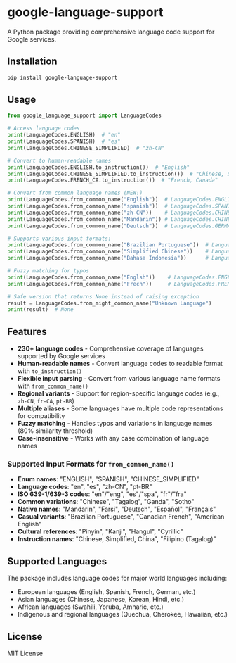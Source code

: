 # google-language-support

A Python package providing comprehensive language code support for Google services.

## Installation

```bash
pip install google-language-support
```

## Usage

```python
from google_language_support import LanguageCodes

# Access language codes
print(LanguageCodes.ENGLISH)  # "en"
print(LanguageCodes.SPANISH)  # "es"
print(LanguageCodes.CHINESE_SIMPLIFIED)  # "zh-CN"

# Convert to human-readable names
print(LanguageCodes.ENGLISH.to_instruction())  # "English"
print(LanguageCodes.CHINESE_SIMPLIFIED.to_instruction())  # "Chinese, Simplified, China"
print(LanguageCodes.FRENCH_CA.to_instruction())  # "French, Canada"

# Convert from common language names (NEW!)
print(LanguageCodes.from_common_name("English"))  # LanguageCodes.ENGLISH
print(LanguageCodes.from_common_name("spanish"))  # LanguageCodes.SPANISH (case-insensitive)
print(LanguageCodes.from_common_name("zh-CN"))    # LanguageCodes.CHINESE_SIMPLIFIED
print(LanguageCodes.from_common_name("Mandarin")) # LanguageCodes.CHINESE_SIMPLIFIED_2
print(LanguageCodes.from_common_name("Deutsch"))  # LanguageCodes.GERMAN

# Supports various input formats:
print(LanguageCodes.from_common_name("Brazilian Portuguese"))  # LanguageCodes.PORTUGUESE_BR
print(LanguageCodes.from_common_name("Simplified Chinese"))    # LanguageCodes.CHINESE_SIMPLIFIED
print(LanguageCodes.from_common_name("Bahasa Indonesia"))      # LanguageCodes.INDONESIAN

# Fuzzy matching for typos
print(LanguageCodes.from_common_name("Englsh"))    # LanguageCodes.ENGLISH (missing 'i')
print(LanguageCodes.from_common_name("Frech"))     # LanguageCodes.FRENCH (missing 'n')

# Safe version that returns None instead of raising exception
result = LanguageCodes.from_might_common_name("Unknown Language")
print(result)  # None
```

## Features

- **230+ language codes** - Comprehensive coverage of languages supported by Google services
- **Human-readable names** - Convert language codes to readable format with `to_instruction()`
- **Flexible input parsing** - Convert from various language name formats with `from_common_name()`
- **Regional variants** - Support for region-specific language codes (e.g., `zh-CN`, `fr-CA`, `pt-BR`)
- **Multiple aliases** - Some languages have multiple code representations for compatibility
- **Fuzzy matching** - Handles typos and variations in language names (80% similarity threshold)
- **Case-insensitive** - Works with any case combination of language names

### Supported Input Formats for `from_common_name()`

- **Enum names**: "ENGLISH", "SPANISH", "CHINESE_SIMPLIFIED"
- **Language codes**: "en", "es", "zh-CN", "pt-BR"
- **ISO 639-1/639-3 codes**: "en"/"eng", "es"/"spa", "fr"/"fra"
- **Common variations**: "Chinese", "Tagalog", "Ganda", "Sotho"
- **Native names**: "Mandarin", "Farsi", "Deutsch", "Español", "Français"
- **Casual variants**: "Brazilian Portuguese", "Canadian French", "American English"
- **Cultural references**: "Pinyin", "Kanji", "Hangul", "Cyrillic"
- **Instruction names**: "Chinese, Simplified, China", "Filipino (Tagalog)"

## Supported Languages

The package includes language codes for major world languages including:

- European languages (English, Spanish, French, German, etc.)
- Asian languages (Chinese, Japanese, Korean, Hindi, etc.)
- African languages (Swahili, Yoruba, Amharic, etc.)
- Indigenous and regional languages (Quechua, Cherokee, Hawaiian, etc.)

## License

MIT License
